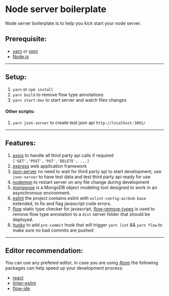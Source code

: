 # Node server boilerplate
Node server boilerplate is to help you kick start your node server.

## Prerequisite:

* [yarn](https://yarnpkg.com/en/) or [npm](https://www.npmjs.com/)
* [Node.js](https://nodejs.org/en/)

---

## Setup:

1. `yarn` or `npm install`
2. `yarn build` to remove flow type annotations
3. `yarn start:dev` to start server and watch files changes

#### Other scripts:

1. `yarn json-server` to create test json api `http://localhost:3001/`

---

## Features:

1. [axios](https://github.com/axios/axios) to handle all third party api calls if required `['GET','POST','PUT','DELETE', ...]`
2. [express](https://expressjs.com/) web application framework
3. [json-server](https://github.com/typicode/json-server) no need to wait for third party api to start development, use `json-server` to have test data and test third party api ready for use
4. [nodemon](https://github.com/remy/nodemon) to restart server on any file change during development
5. [mongoose](https://github.com/Automattic/mongoose) is a MongoDB object modeling tool designed to work in an asynchronous environment.
6. [eslint](https://github.com/airbnb/javascript/tree/master/packages/eslint-config-airbnb-base) the project contains eslint with `eslint-config-airbnb-base` extended, to fix and flag javascript code errors.
7. [flow](https://flow.org/en/) static type checker for javascript, [flow-remove-types](https://github.com/flowtype/flow-remove-types) is used to remove flow type annotation to a `dist` server folder that should be deployed.
8. [husky](https://github.com/typicode/husky) to add `pre-commit` hook that will trigger `yarn lint` && `yarn flow` to make sure no bad commits are pushed

---

## Editor recommendation:

You can use any prefered editor, in case you are using [Atom](https://atom.io/) the following packages can help speed up your development process:

* [react](https://atom.io/packages/react)
* [linter-eslint](https://atom.io/packages/linter-eslint)
* [flow-ide](https://atom.io/packages/flow-ide)
